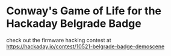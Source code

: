 # Conway's Game of Life for the Hackaday Belgrade Badge

check out the firmware hacking contest at https://hackaday.io/contest/10521-belgrade-badge-demoscene